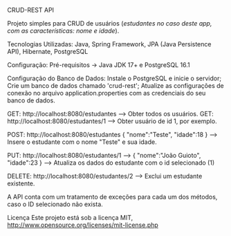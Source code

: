 CRUD-REST API

Projeto simples para CRUD de usuários (*estudantes no caso deste app, com as características: nome e idade*).

Tecnologias Utilizadas:
Java, Spring Framework, JPA (Java Persistence API), Hibernate, PostgreSQL

Configuração:
Pré-requisitos -> Java JDK 17+ e PostgreSQL 16.1

Configuração do Banco de Dados:
Instale o PostgreSQL e inicie o servidor;
Crie um banco de dados chamado 'crud-rest';
Atualize as configurações de conexão no arquivo application.properties com as credenciais do seu banco de dados.


GET: http://localhost:8080/estudantes --> Obter todos os usuários.
GET: http://localhost:8080/estudantes/1 --> Obter usuário de id 1, por exemplo.

POST: http://localhost:8080/estudantes
{
"nome":"Teste",
"idade":18
}
--> Insere o estudante com o nome "Teste" e sua idade. 

PUT: http://localhost:8080/estudantes/1 --> 
{
"nome":"João Guioto",
"idade":23
}
--> Atualiza os dados do estudante com o id selecionado (1) 

DELETE: http://localhost:8080/estudantes/2 --> Exclui um estudante existente.

A API conta com um tratamento de exceções para cada um dos métodos, caso o ID selecionado não exista.

Licença
Este projeto está sob a licença MIT, http://www.opensource.org/licenses/mit-license.php

